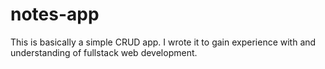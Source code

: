 # notes-app

This is basically a simple CRUD app. I wrote it to gain experience with and understanding of fullstack web development.
